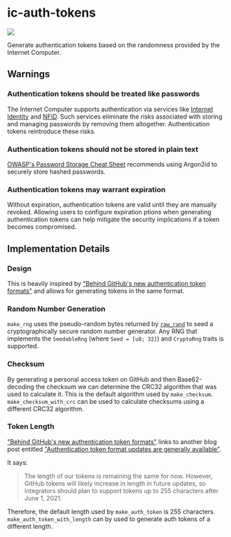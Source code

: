 # ic-auth-tokens

![](https://img.shields.io/badge/status%EF%B8%8F-experimental-blueviolet)

Generate authentication tokens based on the randomness provided by the Internet Computer.

## Warnings

### Authentication tokens should be treated like passwords

The Internet Computer supports authentication via services like [Internet Identity](https://internetcomputer.org/docs/current/tokenomics/identity-auth/what-is-ic-identity/) and [NFID](https://nfid.one/). Such services eliminate the risks associated with storing and managing passwords by removing them altogether. Authentication tokens reintroduce these risks.

### Authentication tokens should not be stored in plain text

[OWASP's Password Storage Cheat Sheet](https://cheatsheetseries.owasp.org/cheatsheets/Password_Storage_Cheat_Sheet.html) recommends using Argon2id to securely store hashed passwords.

### Authentication tokens may warrant expiration

Without expiration, authentication tokens are valid until they are manually revoked. Allowing users to configure expiration ptions when generating authentication tokens can help mitigate the security implications if a token becomes compromised.

## Implementation Details

### Design

This is heavily inspired by ["Behind GitHub's new authentication token formats"](https://github.blog/2021-04-05-behind-githubs-new-authentication-token-formats/) and allows for generating tokens in the same format.

### Random Number Generation

`make_rng` uses the pseudo-random bytes returned by [`raw_rand`](https://internetcomputer.org/docs/current/references/ic-interface-spec#ic-raw_rand) to seed a cryptographically secure random number generator. Any RNG that implements the `SeedableRng` (where `Seed = [u8; 32]`) and `CryptoRng` traits is supported.

### Checksum

By generating a personal access token on GitHub and then Base62-decoding the checksum we can determine the CRC32 algorithm that was used to calculate it. This is the default algorithm used by `make_checksum`. `make_checksum_with_crc` can be used to calculate checksums using a different CRC32 algorithm.

### Token Length

["Behind GitHub's new authentication token formats"](https://github.blog/2021-04-05-behind-githubs-new-authentication-token-formats/) links to another blog post entitled ["Authentication token format updates are generally available"](https://github.blog/changelog/2021-03-31-authentication-token-format-updates-are-generally-available/).

It says:

> The length of our tokens is remaining the same for now. However, GitHub tokens will likely increase in length in future updates, so integrators should plan to support tokens up to 255 characters after June 1, 2021.

Therefore, the default length used by `make_auth_token` is 255 characters. `make_auth_token_with_length` can by used to generate auth tokens of a different length.
